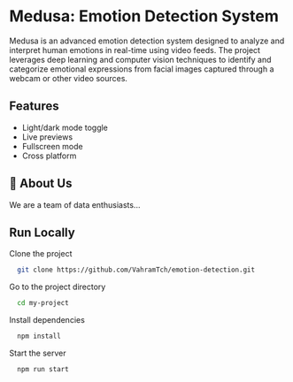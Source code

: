 
# Medusa: Emotion Detection System

Medusa is an advanced emotion detection system designed to analyze and interpret human emotions in real-time using video feeds. The project leverages deep learning and computer vision techniques to identify and categorize emotional expressions from facial images captured through a webcam or other video sources.


## Features

- Light/dark mode toggle
- Live previews
- Fullscreen mode
- Cross platform


## 🚀 About Us
We are a team of data enthusiasts...


## Run Locally

Clone the project

```bash
  git clone https://github.com/VahramTch/emotion-detection.git
```

Go to the project directory

```bash
  cd my-project
```

Install dependencies

```bash
  npm install
```

Start the server

```bash
  npm run start
```

